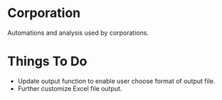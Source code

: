 # Corporation
Automations and analysis used by corporations.

# Things To Do
* Update output function to enable user choose format of output file.
* Further customize Excel file output.